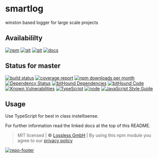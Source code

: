 # smartlog

winston based logger for large scale projects

## Availabililty

[![npm](https://pushrocks.gitlab.io/assets/repo-button-npm.svg)](https://www.npmjs.com/package/smartlog)
[![git](https://pushrocks.gitlab.io/assets/repo-button-git.svg)](https://GitLab.com/pushrocks/smartlog)
[![git](https://pushrocks.gitlab.io/assets/repo-button-mirror.svg)](https://github.com/pushrocks/smartlog)
[![docs](https://pushrocks.gitlab.io/assets/repo-button-docs.svg)](https://pushrocks.gitlab.io/smartlog/)

## Status for master

[![build status](https://GitLab.com/pushrocks/smartlog/badges/master/build.svg)](https://GitLab.com/pushrocks/smartlog/commits/master)
[![coverage report](https://GitLab.com/pushrocks/smartlog/badges/master/coverage.svg)](https://GitLab.com/pushrocks/smartlog/commits/master)
[![npm downloads per month](https://img.shields.io/npm/dm/smartlog.svg)](https://www.npmjs.com/package/smartlog)
[![Dependency Status](https://david-dm.org/pushrocks/smartlog.svg)](https://david-dm.org/pushrocks/smartlog)
[![bitHound Dependencies](https://www.bithound.io/github/pushrocks/smartlog/badges/dependencies.svg)](https://www.bithound.io/github/pushrocks/smartlog/master/dependencies/npm)
[![bitHound Code](https://www.bithound.io/github/pushrocks/smartlog/badges/code.svg)](https://www.bithound.io/github/pushrocks/smartlog)
[![Known Vulnerabilities](https://snyk.io/test/npm/smartlog/badge.svg)](https://snyk.io/test/npm/smartlog)
[![TypeScript](https://img.shields.io/badge/TypeScript-2.x-blue.svg)](https://nodejs.org/dist/latest-v6.x/docs/api/)
[![node](https://img.shields.io/badge/node->=%206.x.x-blue.svg)](https://nodejs.org/dist/latest-v6.x/docs/api/)
[![JavaScript Style Guide](https://img.shields.io/badge/code%20style-standard-brightgreen.svg)](http://standardjs.com/)

## Usage

Use TypeScript for best in class instellisense.

For further information read the linked docs at the top of this README.

> MIT licensed | **&copy;** [Lossless GmbH](https://lossless.gmbh)
> | By using this npm module you agree to our [privacy policy](https://lossless.gmbH/privacy.html)

[![repo-footer](https://pushrocks.gitlab.io/assets/repo-footer.svg)](https://push.rocks)
